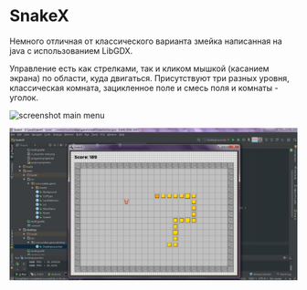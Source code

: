# SnakeX

Немного отличная от классического варианта змейка написанная на java с использованием LibGDX.

Управление есть как стрелками, так и кликом мышкой (касанием экрана) по области, куда двигаться.
Присутствуют три разных уровня, классическая комната, зацикленное поле и смесь поля и комнаты - уголок. 

![screenshot main menu](http://github.com/G-gekko/SnakeX/blob/master/screenshots/screenshot%201.?raw=true "Main menu")

![screenshot game](http://github.com/G-gekko/SnakeX/blob/master/screenshots/screenshot%203.jpg?raw=true "Game")
